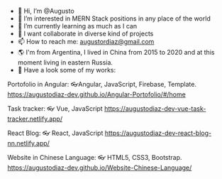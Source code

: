 - 👋 Hi, I’m @Augusto
- 👀 I’m interested in MERN Stack positions in any place of the world
- 🌱 I’m currently learning as much as I can
- 💞️ I want collaborate in diverse kind of projects
- 📫 How to reach me: augustordiaz@gmail.com
- 🌎 I'm from Argentina, I lived in China from 2015 to 2020 and at this moment living in eastern Russia.
- 👀 Have a look some of my works: 

Portofolio in Angular:
👓Angular, JavaScript, Firebase, Template.
https://augustodiaz-dev.github.io/Angular-Portofolio/#/home

Task tracker:
👓 Vue, JavaScript
https://augustodiaz-dev-vue-task-tracker.netlify.app/

React Blog: 
👓 React, JavaScript
https://augustodiaz-dev-react-blog-nn.netlify.app/

Website in Chinese Language: 
👓 HTML5, CSS3, Bootstrap.
https://augustodiaz-dev.github.io/Website-Chinese-Language/



